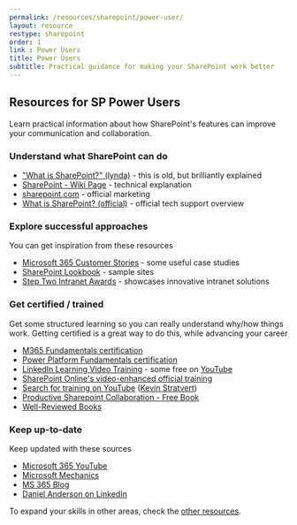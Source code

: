 ```yaml
---
permalink: /resources/sharepoint/power-user/
layout: resource
restype: sharepoint
order: 1
link : Power Users
title: Power Users
subtitle: Practical guidance for making your SharePoint work better
---
```


## Resources for SP Power Users

Learn practical information about how SharePoint's features can improve your communication and collaboration.

### Understand what SharePoint can do

* ["What is SharePoint?" (lynda)](https://www.youtube.com/watch?v=TE9TpraPlrE) - this is old, but brilliantly explained
* [SharePoint - Wiki Page](http://en.wikipedia.org/wiki/SharePoint) - technical explanation
* [sharepoint.com](http://sharepoint.com) - official marketing
* [What is SharePoint? (official)](https://support.microsoft.com/office/what-is-sharepoint-97b915e6-651b-43b2-827d-fb25777f446f) - official tech support overview

### Explore successful approaches

You can get inspiration from these resources

* [Microsoft 365 Customer Stories](https://www.microsoft.com/en/customers/search?sq=&ff=&p=0&so=story_publish_date+desc&filters=product%3Aother%2Fsharepoint) - some useful case studies
* [SharePoint Lookbook](https://adoption.microsoft.com/en-us/sharepoint-look-book/) - sample sites
* [Step Two Intranet Awards](https://www.steptwo.com.au/awards/) - showcases innovative intranet solutions

### Get certified / trained

Get some structured learning so you can really understand why/how things work. Getting certified is a great way to do this, while advancing your career

* [M365 Fundamentals certification](https://learn.microsoft.com/certifications/microsoft-365-fundamentals/)
* [Power Platform Fundamentals certification](https://learn.microsoft.com/certifications/power-platform-fundamentals/)
* [LinkedIn Learning Video Training](https://www.linkedin.com/learning/topics/sharepoint) - some free on [YouTube](https://www.youtube.com/playlist?list=PL26pr4T7OzVNDtfTerqDXkwSvPg2FfFA3)
* [SharePoint Online's video-enhanced official training](https://support.office.com/en-us/article/Discover-SharePoint-cb8ef501-84db-4427-ac77-ec2009fb8e23?ui=en-US&rs=en-US&ad=US)
* [Search for training on YouTube](https://www.youtube.com/results?q=sharepoint&sp=EgIQAw%253D%253D) ([Kevin Stratvert](https://www.youtube.com/playlist?list=PLlKpQrBME6xLB0wtdoFraKMzavqFSPp7I))
* [Productive Sharepoint Collaboration - Free Book](https://stevegoodyear.wordpress.com/end-user-training-guide/)
* [Well-Reviewed Books](https://www.amazon.com/gp/bestsellers/books/6133983011)

### Keep up-to-date

Keep updated with these sources

* [Microsoft 365 YouTube](https://www.youtube.com/@Microsoft365)
* [Microsoft Mechanics](https://www.youtube.com/@MSFTMechanics)
* [MS 365 Blog](https://www.microsoft.com/en-au/microsoft-365/blog/)
* [Daniel Anderson on LinkedIn](https://www.linkedin.com/in/danielando/)

To expand your skills in other areas, check the [other resources](../).
